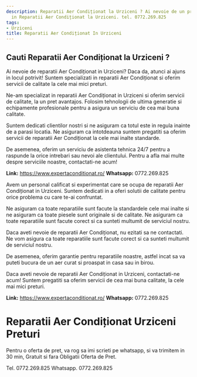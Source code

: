 ```yaml
---
description: Reparatii Aer Condiționat la Urziceni ? Ai nevoie de un profesionist
  in Reparatii Aer Condiționat la Urziceni. tel. 0772.269.825
tags:
- Urziceni
title: Reparatii Aer Condiționat In Urziceni
---
```



## Cauti Reparatii Aer Condiționat la Urziceni ?

Ai nevoie de reparatii Aer Condiționat in Urziceni? Daca da, atunci ai ajuns in locul potrivit! Suntem specializati in reparatii Aer Condiționat si oferim servicii de calitate la cele mai mici preturi. 

Ne-am specializat in reparatii Aer Condiționat in Urziceni si oferim servicii de calitate, la un pret avantajos. Folosim tehnologii de ultima generatie si echipamente profesionale pentru a asigura un serviciu de cea mai buna calitate. 

Suntem dedicati clientilor nostri si ne asiguram ca totul este in regula inainte de a parasi locatia. Ne asiguram ca intotdeauna suntem pregatiti sa oferim servicii de reparatii Aer Condiționat la cele mai inalte standarde. 

De asemenea, oferim un serviciu de asistenta tehnica 24/7 pentru a raspunde la orice intrebari sau nevoi ale clientului. Pentru a afla mai multe despre serviciile noastre, contactati-ne acum! 

<strong>Link:</strong> https://www.expertaconditionat.ro/
<strong>Whatsapp:</strong> 0772.269.825

Avem un personal calificat si experimentat care se ocupa de reparatii Aer Condiționat in Urziceni. Suntem dedicati in a oferi solutii de calitate pentru orice problema cu care te-ai confruntat. 

Ne asiguram ca toate reparatiile sunt facute la standardele cele mai inalte si ne asiguram ca toate piesele sunt originale si de calitate. Ne asiguram ca toate reparatiile sunt facute corect si ca sunteti multumit de serviciul nostru. 

Daca aveti nevoie de reparatii Aer Condiționat, nu ezitati sa ne contactati. Ne vom asigura ca toate reparatiile sunt facute corect si ca sunteti multumit de serviciul nostru. 

De asemenea, oferim garantie pentru reparatiile noastre, astfel incat sa va puteti bucura de un aer curat si proaspat in casa sau in birou. 

Daca aveti nevoie de reparatii Aer Condiționat in Urziceni, contactati-ne acum! Suntem pregatiti sa oferim servicii de cea mai buna calitate, la cele mai mici preturi. 

<strong>Link:</strong> https://www.expertaconditionat.ro/
<strong>Whatsapp:</strong> 0772.269.825

# Reparatii Aer Condiționat Urziceni Preturi
Pentru o oferta de pret, va rog sa imi scrieti pe whatsapp, si va trimitem in 30 min, Gratuit si fara Obligatii Oferta de Pret.

Tel. 0772.269.825
Whatsapp. 0772.269.825